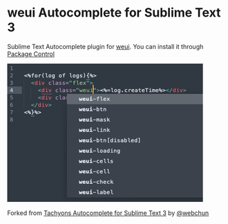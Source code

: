 weui Autocomplete for Sublime Text 3
=============

Sublime Text Autocomplete plugin for [weui](http://weui.io). You can install it through [Package Control](https://packagecontrol.io/packages/Weui%20Autocomplete)

![screenshot](screenshot.png)

Forked from [Tachyons Autocomplete for Sublime Text 3](https://github.com/webchun/tachyons-sublime-autocomplete) by [@webchun](https://github.com/webchun)